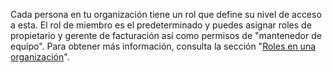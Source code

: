 Cada persona en tu organización tiene un rol que define su nivel de acceso a esta. El rol de miembro es el predeterminado y puedes asignar roles de propietario y gerente de facturación así como permisos de "mantenedor de equipo". Para obtener más información, consulta la sección "[Roles en una organización](/organizations/managing-peoples-access-to-your-organization-with-roles/roles-in-an-organization)".
